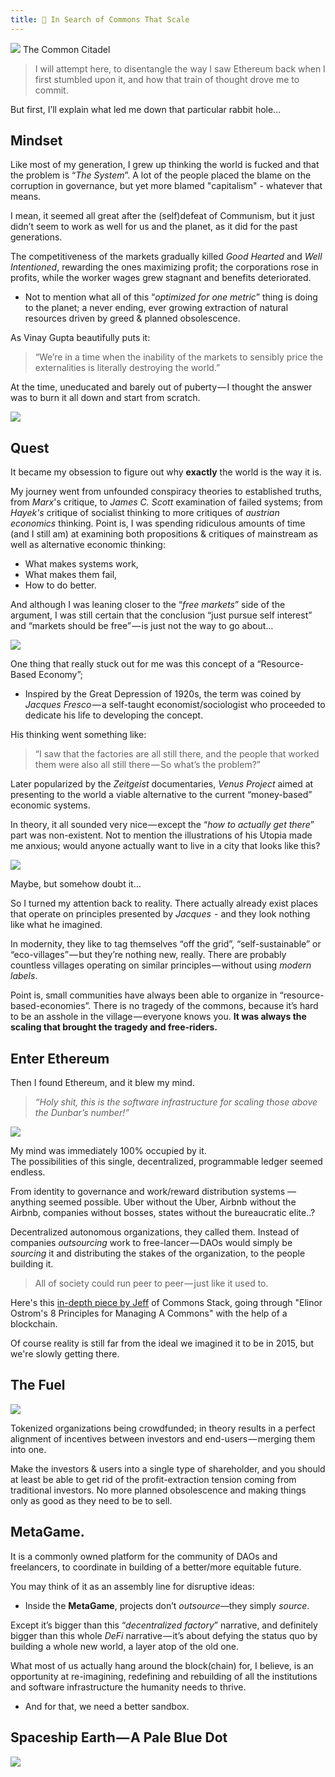 ```yaml
---
title: 🔭 In Search of Commons That Scale
---
```

 
[![](https://cdn.substack.com/image/fetch/w_1456,c_limit,f_auto,q_auto:good/https%3A%2F%2Fbucketeer-e05bbc84-baa3-437e-9518-adb32be77984.s3.amazonaws.com%2Fpublic%2Fimages%2F4375aa20-0390-4450-a02f-4ee3ce49e5e4_1812x700.png)](https://cdn.substack.com/image/fetch/c_limit,f_auto,q_auto:good/https%3A%2F%2Fbucketeer-e05bbc84-baa3-437e-9518-adb32be77984.s3.amazonaws.com%2Fpublic%2Fimages%2F4375aa20-0390-4450-a02f-4ee3ce49e5e4_1812x700.png)
The Common Citadel

> I will attempt here, to disentangle the way I saw Ethereum back when I first stumbled upon it, and how that train of thought drove me to commit.

But first, I’ll explain what led me down that particular rabbit hole…

## Mindset

Like most of my generation, I grew up thinking the world is fucked and that the problem is “_The System_”. A lot of the people placed the blame on the corruption in governance, but yet more blamed "capitalism" - whatever that means.

I mean, it seemed all great after the (self)defeat of Communism, but it just didn’t seem to work as well for us and the planet, as it did for the past generations. 

The competitiveness of the markets gradually killed _Good Hearted_ and _Well Intentioned_, rewarding the ones maximizing profit; the corporations rose in profits, while the worker wages grew stagnant and benefits deteriorated.

-   Not to mention what all of this “_optimized for one metric_” thing is doing to the planet; a never ending, ever growing extraction of natural resources driven by greed & planned obsolescence.
    

As Vinay Gupta beautifully puts it:

> “We’re in a time when the inability of the markets to sensibly price the externalities is literally destroying the world.”

At the time, uneducated and barely out of puberty — I thought the answer was to burn it all down and start from scratch.

[![](https://cdn.substack.com/image/fetch/w_1456,c_limit,f_auto,q_auto:good/https%3A%2F%2Fbucketeer-e05bbc84-baa3-437e-9518-adb32be77984.s3.amazonaws.com%2Fpublic%2Fimages%2Fb9ffb8d3-9af3-4dfa-8747-9eb279c9d5d7_500x572.jpeg)](https://cdn.substack.com/image/fetch/c_limit,f_auto,q_auto:good/https%3A%2F%2Fbucketeer-e05bbc84-baa3-437e-9518-adb32be77984.s3.amazonaws.com%2Fpublic%2Fimages%2Fb9ffb8d3-9af3-4dfa-8747-9eb279c9d5d7_500x572.jpeg)

## Quest

It became my obsession to figure out why **exactly** the world is the way it is.

My journey went from unfounded conspiracy theories to established truths, from _Marx_'s critique, to _James C. Scott_ examination of failed systems; from *Hayek's* critique of socialist thinking to more critiques of *austrian economics* thinking. Point is, I was spending ridiculous amounts of time (and I still am) at examining both propositions & critiques of mainstream as well as alternative economic thinking:

-   What makes systems work,
-   What makes them fail,
-   How to do better.
    

And although I was leaning closer to the “_free markets_” side of the argument, I was still certain that the conclusion “just pursue self interest” and “markets should be free” — is just not the way to go about…

[![](https://cdn.substack.com/image/fetch/w_1456,c_limit,f_auto,q_auto:good/https%3A%2F%2Fbucketeer-e05bbc84-baa3-437e-9518-adb32be77984.s3.amazonaws.com%2Fpublic%2Fimages%2F9f57b836-96f7-4efc-93b9-333b7d4300ec_554x671.png)](https://cdn.substack.com/image/fetch/c_limit,f_auto,q_auto:good/https%3A%2F%2Fbucketeer-e05bbc84-baa3-437e-9518-adb32be77984.s3.amazonaws.com%2Fpublic%2Fimages%2F9f57b836-96f7-4efc-93b9-333b7d4300ec_554x671.png)

One thing that really stuck out for me was this concept of a “Resource-Based Economy”;

-   Inspired by the Great Depression of 1920s, the term was coined by _Jacques Fresco_ — a self-taught economist/sociologist who proceeded to dedicate his life to developing the concept.

His thinking went something like:

> “I saw that the factories are all still there, and the people that worked them were also all still there — So what’s the problem?”

Later popularized by the _Zeitgeist_ documentaries, _Venus Project_ aimed at presenting to the world a viable alternative to the current “money-based” economic systems.

In theory, it all sounded very nice — except the “_how to actually get there_” part was non-existent. Not to mention the illustrations of his Utopia made me anxious; would anyone actually want to live in a city that looks like this?

[![](https://cdn.substack.com/image/fetch/w_1456,c_limit,f_auto,q_auto:good/https%3A%2F%2Fbucketeer-e05bbc84-baa3-437e-9518-adb32be77984.s3.amazonaws.com%2Fpublic%2Fimages%2F2f1044a9-7975-4628-b91c-e35ad644af36_672x378.jpeg)](https://cdn.substack.com/image/fetch/c_limit,f_auto,q_auto:good/https%3A%2F%2Fbucketeer-e05bbc84-baa3-437e-9518-adb32be77984.s3.amazonaws.com%2Fpublic%2Fimages%2F2f1044a9-7975-4628-b91c-e35ad644af36_672x378.jpeg)

Maybe, but somehow doubt it…

So I turned my attention back to reality. There actually already exist places that operate on principles presented by *Jacques*  - and they look nothing like what he imagined.

In modernity, they like to tag themselves “off the grid”, “self-sustainable” or “eco-villages” — but they’re nothing new, really. There are probably countless villages operating on similar principles — without using _modern labels_.

Point is, small communities have always been able to organize in “resource-based-economies”. There is no tragedy of the commons, because it’s hard to be an asshole in the village — everyone knows you. **It was always the scaling that brought the tragedy and free-riders.**

## Enter Ethereum
Then I found Ethereum, and it blew my mind.

> _“Holy shit, this is the software infrastructure for scaling those above the Dunbar’s number!”_

[![](https://cdn.substack.com/image/fetch/w_1456,c_limit,f_auto,q_auto:good,fl_lossy/https%3A%2F%2Fbucketeer-e05bbc84-baa3-437e-9518-adb32be77984.s3.amazonaws.com%2Fpublic%2Fimages%2Faf3f527c-0a0c-4d28-aca2-04ebf456e56d_498x280.gif)](https://cdn.substack.com/image/fetch/c_limit,f_auto,q_auto:good/https%3A%2F%2Fbucketeer-e05bbc84-baa3-437e-9518-adb32be77984.s3.amazonaws.com%2Fpublic%2Fimages%2Faf3f527c-0a0c-4d28-aca2-04ebf456e56d_498x280.gif)

My mind was immediately 100% occupied by it.  
The possibilities of this single, decentralized, programmable ledger seemed endless.

From identity to governance and work/reward distribution systems — anything seemed possible. Uber without the Uber, Airbnb without the Airbnb, companies without bosses, states without the bureaucratic elite..?

Decentralized autonomous organizations, they called them. Instead of companies _outsourcing_ work to free-lancer — DAOs would simply be _sourcing_ it and distributing the stakes of the organization, to the people building it.

> All of society could run peer to peer — just like it used to.

Here's this [in-depth piece by Jeff](https://medium.com/commonsstack/automating-ostrom-for-effective-dao-management-cfe7a7aea138) of Commons Stack, going through "Elinor Ostrom's 8 Principles for Managing A Commons" with the help of a blockchain.

Of course reality is still far from the ideal we imagined it to be in 2015, but we're slowly getting there.
## The Fuel
[![](https://cdn.substack.com/image/fetch/w_1456,c_limit,f_auto,q_auto:good/https%3A%2F%2Fbucketeer-e05bbc84-baa3-437e-9518-adb32be77984.s3.amazonaws.com%2Fpublic%2Fimages%2Ffc1c68f6-976e-4d79-9793-a894178d7f3b_800x565.jpeg)](https://cdn.substack.com/image/fetch/c_limit,f_auto,q_auto:good/https%3A%2F%2Fbucketeer-e05bbc84-baa3-437e-9518-adb32be77984.s3.amazonaws.com%2Fpublic%2Fimages%2Ffc1c68f6-976e-4d79-9793-a894178d7f3b_800x565.jpeg)

Tokenized organizations being crowdfunded; in theory results in a perfect alignment of incentives between investors and end-users — merging them into one.

Make the investors & users into a single type of shareholder, and you should at least be able to get rid of the profit-extraction tension coming from traditional investors. No more planned obsolescence and making things only as good as they need to be to sell.

## MetaGame.

It is a commonly owned platform for the community of DAOs and freelancers, to coordinate in building of a better/more equitable future.

You may think of it as an assembly line for disruptive ideas:

-   Inside the **MetaGame**, projects don’t _outsource_—they simply _source_.
    

Except it’s bigger than this “_decentralized factory_” narrative, and definitely bigger than this whole _DeFi_ narrative — it’s about defying the status quo by building a whole new world, a layer atop of the old one.

What most of us actually hang around the block(chain) for, I believe, is an opportunity at re-imagining, redefining and rebuilding of all the institutions and software infrastructure the humanity needs to thrive.

-   And for that, we need a better sandbox.

## Spaceship Earth — A Pale Blue Dot
[![](https://cdn.substack.com/image/fetch/w_1456,c_limit,f_auto,q_auto:good/https%3A%2F%2Fbucketeer-e05bbc84-baa3-437e-9518-adb32be77984.s3.amazonaws.com%2Fpublic%2Fimages%2Fee4a3cfc-7be3-4ca3-a19b-6ef68e824aec_672x372.jpeg)](https://cdn.substack.com/image/fetch/c_limit,f_auto,q_auto:good/https%3A%2F%2Fbucketeer-e05bbc84-baa3-437e-9518-adb32be77984.s3.amazonaws.com%2Fpublic%2Fimages%2Fee4a3cfc-7be3-4ca3-a19b-6ef68e824aec_672x372.jpeg)

